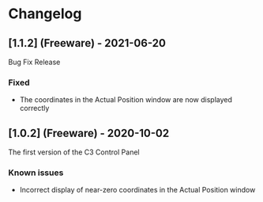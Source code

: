# Changelog

## [1.1.2] (Freeware) - 2021-06-20
Bug Fix Release
### Fixed
  - The coordinates in the Actual Position window are now displayed correctly

## [1.0.2] (Freeware) - 2020-10-02
The first version of the C3 Control Panel
### Known issues
  - Incorrect display of near-zero coordinates in the Actual Position window
